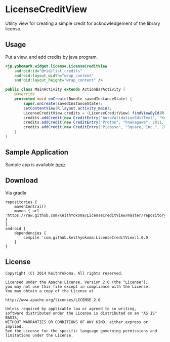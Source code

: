 LicenseCreditView
=================

Utility view for creating a simple credit for acknowledgement of the library license.

## Usage

Put a view, and add credits by java program.

```xml
<jp.yokomark.widget.license.LicenseCreditView
    android:id="@+id/list_credits"
    android:layout_width="wrap_content"
    android:layout_height="wrap_content" />
```

```java
public class MainActivity extends ActionBarActivity {
    @Override
    protected void onCreate(Bundle savedInstanceState) {
        super.onCreate(savedInstanceState);
        setContentView(R.layout.activity_main);
        LicenseCreditView credits = (LicenseCreditView) findViewById(R.id.list_credits);
        credits.addCredit(new CreditEntry("AutoValidationEditText", "KeithYokoma", 2014, CreditEntry.LicenseType.APACHE_V2));
        credits.addCredit(new CreditEntry("Proton", "hnakagawa", 2011, CreditEntry.LicenseType.APACHE_V2));
        credits.addCredit(new CreditEntry("Picasso", "Square, Inc.", 2013, CreditEntry.LicenseType.APACHE_V2));
    }
}

```

## Sample Application

Sample app is available [here](https://deploygate.com/distributions/31a4a4398e40ec62ec5b5e65f3353d699827da30).

## Download

Via gradle

```
repositories {
    mavenCentral()
    maven { url 'https://raw.github.com/KeithYokoma/LicenseCreditView/master/repository/' }
}
android {
    dependencies {
        compile 'com.github.keithyokoma:LicenseCreditView:1.0.0'
    }
}
```

## License

```
Copyright (C) 2014 KeithYokoma. All rights reserved.

Licensed under the Apache License, Version 2.0 (the "License");
you may not use this file except in compliance with the License.
You may obtain a copy of the License at

http://www.apache.org/licenses/LICENSE-2.0

Unless required by applicable law or agreed to in writing,
software distributed under the License is distributed on an "AS IS" BASIS,
WITHOUT WARRANTIES OR CONDITIONS OF ANY KIND, either express or implied.
See the License for the specific language governing permissions and
limitations under the License.
```
